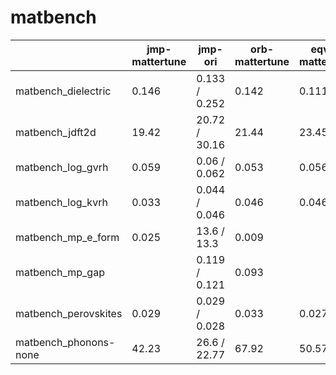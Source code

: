 # matbench

| | jmp-mattertune | jmp-ori | orb-mattertune | eqv2-mattertune
|-|-|-|-|-|
|matbench_dielectric|0.146 | 0.133 / 0.252 | 0.142 | 0.111 |
|matbench_jdft2d| 19.42 | 20.72 / 30.16 | 21.44 | 23.45 |
|matbench_log_gvrh| 0.059 | 0.06 / 0.062 | 0.053 | 0.056 |
|matbench_log_kvrh| 0.033 | 0.044 / 0.046| 0.046 | 0.046 |
|matbench_mp_e_form| 0.025 | 13.6 / 13.3 | 0.009 |       |
|matbench_mp_gap|  | 0.119 / 0.121 | 0.093 |  |
|matbench_perovskites| 0.029 | 0.029 / 0.028 | 0.033 | 0.027 |
|matbench_phonons-none| 42.23 | 26.6 / 22.77 | 67.92 | 50.57 |